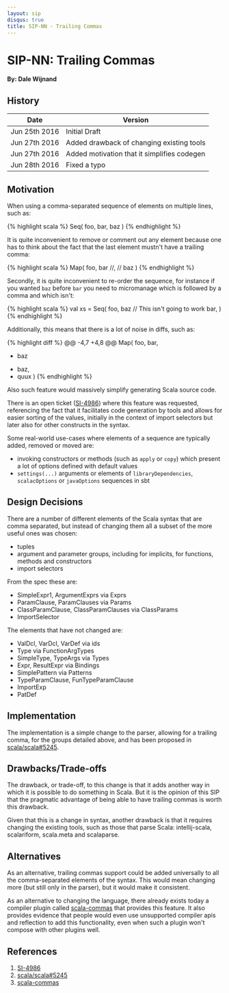 ```yaml
---
layout: sip
disqus: true
title: SIP-NN - Trailing Commas
---
```


# SIP-NN: Trailing Commas

**By: Dale Wijnand**

## History

| Date           | Version                                     |
| ---------------|---------------------------------------------|
| Jun 25th 2016  | Initial Draft                               |
| Jun 27th 2016  | Added drawback of changing existing tools   |
| Jun 27th 2016  | Added motivation that it simplifies codegen |
| Jun 28th 2016  | Fixed a typo                                |

## Motivation

When using a comma-separated sequence of elements on multiple lines, such as:

{% highlight scala %}
Seq(
  foo,
  bar,
  baz
)
{% endhighlight %}

It is quite inconvenient to remove or comment out any element because one has to think about the fact that the last element mustn't have a trailing comma:

{% highlight scala %}
Map(
  foo,
  bar //,
//  baz
)
{% endhighlight %}

Secondly, it is quite inconvenient to re-order the sequence, for instance if you wanted `baz` before `bar` you need to micromanage which is followed by a comma and which isn't:

{% highlight scala %}
val xs = Seq(
  foo,
  baz   // This isn't going to work
  bar,
)
{% endhighlight %}

Additionally, this means that there is a lot of noise in diffs, such as:

{% highlight diff %}
@@ -4,7 +4,8 @@
 Map(
   foo,
   bar,
-  baz
+  baz,
+  quux
 )
{% endhighlight %}

Also such feature would massively simplify generating Scala source code.

There is an open ticket ([SI-4986][]) where this feature was requested, referencing the fact that it facilitates code generation by tools and allows for easier sorting of the values, initially in the context of import selectors but later also for other constructs in the syntax.

Some real-world use-cases where elements of a sequence are typically added, removed or moved are:

* invoking constructors or methods (such as `apply` or `copy`) which present a lot of options defined with default values
* `settings(...)` arguments or elements of `libraryDependencies`, `scalacOptions` or `javaOptions` sequences in sbt

## Design Decisions

There are a number of different elements of the Scala syntax that are comma separated, but instead of changing them all a subset of the more useful ones was chosen:

* tuples
* argument and parameter groups, including for implicits, for functions, methods and constructors
* import selectors

From the spec these are:

* SimpleExpr1, ArgumentExprs via Exprs
* ParamClause, ParamClauses via Params
* ClassParamClause, ClassParamClauses via ClassParams
* ImportSelector

The elements that have not changed are:

* ValDcl, VarDcl, VarDef via ids
* Type via FunctionArgTypes
* SimpleType, TypeArgs via Types
* Expr, ResultExpr via Bindings
* SimplePattern via Patterns
* TypeParamClause, FunTypeParamClause
* ImportExp
* PatDef

## Implementation

The implementation is a simple change to the parser, allowing for a trailing comma, for the groups detailed above, and has been proposed in [scala/scala#5245][].

## Drawbacks/Trade-offs

The drawback, or trade-off, to this change is that it adds another way in which it is possible to do something in Scala. But it is the opinion of this SIP that the pragmatic advantage of being able to have trailing commas is worth this drawback.

Given that this is a change in syntax, another drawback is that it requires changing the existing tools, such as those that parse Scala: intellij-scala, scalariform, scala.meta and scalaparse.

## Alternatives

As an alternative, trailing commas support could be added universally to all the comma-separated elements of the syntax. This would mean changing more (but still only in the parser), but it would make it consistent.

As an alternative to changing the language, there already exists today a compiler plugin called [scala-commas][] that provides this feature. It also provides evidence that people would even use unsupported compiler apis and reflection to add this functionality, even when such a plugin won't compose with other plugins well.

## References

1. [SI-4986][]
2. [scala/scala#5245][]
3. [scala-commas][]

[SI-4986]: https://issues.scala-lang.org/browse/SI-4986
[scala/scala#5245]: https://github.com/scala/scala/pull/524://github.com/scala/scala/pull/5245
[scala-commas]: https://github.com/andyscott/scala-commas
